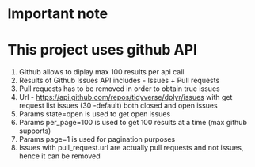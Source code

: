 # Important note #
# This project uses github API #
1. Github allows to diplay max 100 results per api call
2. Results of Github Issues API includes - Issues + Pull requests
3. Pull requests has to be removed in order to obtain true issues
4. Url - https://api.github.com/repos/tidyverse/dplyr/issues with get request list issues (30 -default) both closed and open issues
5. Params state=open is used to get open issues
6. Params per_page=100 is used to get 100 results at a time (max github supports)
7. Params page=1 is used for pagination purposes
8. Issues with pull_request.url are actually pull requests and not issues, hence it can be removed